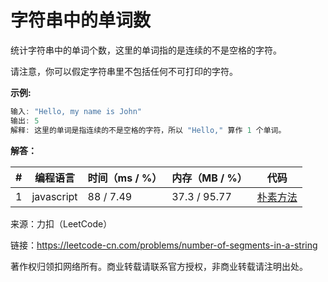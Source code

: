 # 字符串中的单词数

统计字符串中的单词个数，这里的单词指的是连续的不是空格的字符。

请注意，你可以假定字符串里不包括任何不可打印的字符。

**示例:**

``` javascript
输入: "Hello, my name is John"
输出: 5
解释: 这里的单词是指连续的不是空格的字符，所以 "Hello," 算作 1 个单词。
```

**解答：**

**#**|**编程语言**|**时间（ms / %）**|**内存（MB / %）**|**代码**
--|--|--|--|--
1|javascript|88 / 7.49|37.3 / 95.77|[朴素方法](./javascript/ac_v1.js)

来源：力扣（LeetCode）

链接：https://leetcode-cn.com/problems/number-of-segments-in-a-string

著作权归领扣网络所有。商业转载请联系官方授权，非商业转载请注明出处。
